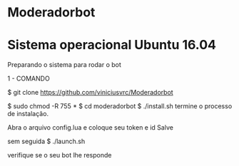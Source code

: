 # Moderadorbot

# Sistema operacional Ubuntu 16.04
Preparando o sistema para rodar o bot



1 - COMANDO

$ git clone https://github.com/viniciusvrc/Moderadorbot

$ sudo chmod -R 755 *
$ cd moderadorbot
$ ./install.sh
termine o processo de instalação.

Abra o arquivo config.lua e coloque seu token e id
Salve 

sem seguida 
$ ./launch.sh

verifique se o seu bot lhe responde








